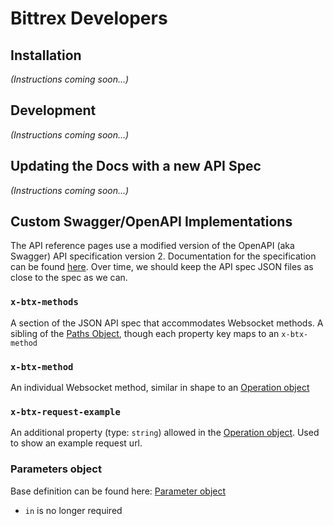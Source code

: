 # Bittrex Developers

## Installation
_(Instructions coming soon...)_

## Development
_(Instructions coming soon...)_

## Updating the Docs with a new API Spec
_(Instructions coming soon...)_

## Custom Swagger/OpenAPI Implementations
The API reference pages use a modified version of the OpenAPI (aka Swagger) API specification version 2. Documentation for the specification can be found [here](https://swagger.io/specification/v2/). Over time, we should keep the API spec JSON files as close to the spec as we can.

### `x-btx-methods`
A section of the JSON API spec that accommodates Websocket methods. A sibling of the [Paths Object](https://swagger.io/specification/v2/#pathsObject), though each property key maps to 
an `x-btx-method`

### `x-btx-method`
An individual Websocket method, similar in shape to an [Operation object](https://swagger.io/specification/v2/#operationObject)

### `x-btx-request-example`
An additional property (type: `string`) allowed in the [Operation object](https://swagger.io/specification/v2/#operationObject). Used to show an example request url.

### Parameters object
Base definition can be found here: [Parameter object](https://swagger.io/specification/v2/#parameterObject)
- `in` is no longer required